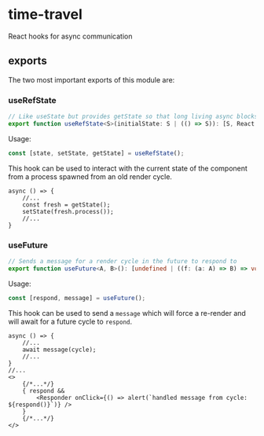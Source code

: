 # time-travel
React hooks for async communication

## exports
The two most important exports of this module are:

### useRefState
```ts
// Like useState but provides getState so that long living async blocks can access the state of the current cycle
export function useRefState<S>(initialState: S | (() => S)): [S, React.Dispatch<React.SetStateAction<S>>, () => S];
```
Usage:
```ts
const [state, setState, getState] = useRefState();
```
This hook can be used to interact with the current state of the component from a process spawned from an old render cycle.
```tsx
async () => {
    //...
    const fresh = getState();
    setState(fresh.process());
    //...
}
```

### useFuture
```ts
// Sends a message for a render cycle in the future to respond to
export function useFuture<A, B>(): [undefined | ((f: (a: A) => B) => void), (a: A) => Promise<B>];
```
Usage:
```ts
const [respond, message] = useFuture();
```
This hook can be used to send a `message` which will force a re-render and will await for a future cycle to `respond`.
```tsx
async () => {
    //...
    await message(cycle);
    //...
}
//...
<>
    {/*...*/}
    { respond &&
        <Responder onClick={() => alert(`handled message from cycle: ${respond()}`)} />
    }
    {/*...*/}
</>
